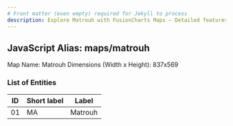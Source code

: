 ```yaml
---
# Front matter (even empty) required for Jekyll to process
description: Explore Matrouh with FusionCharts Maps – Detailed features for seamless integration. Try now & enhance your data visualization today! 
---
```


## JavaScript Alias: maps/matrouh

Map Name: Matrouh
Dimensions (Width x Height): 837x569





### List of Entities

ID | Short label | Label
---|---|---|
01|MA|Matrouh

